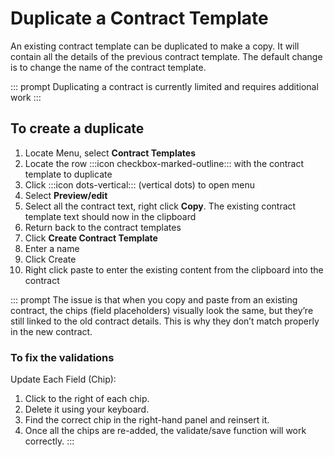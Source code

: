# Duplicate a Contract Template

An existing contract template can be duplicated to make a copy. It will contain all the details of the previous contract template. The default change is to change the name of the contract template. 

::: prompt
Duplicating a contract is currently limited and requires additional work
:::

<instructions>

## To create a duplicate

1. Locate Menu, select **Contract Templates**
2. Locate the row :::icon checkbox-marked-outline::: with the contract template to duplicate
3. Click :::icon dots-vertical::: (vertical dots) to open menu
4. Select **Preview/edit**
5. Select all the contract text, right click **Copy**. The existing contract template text should now in the clipboard
6. Return back to the contract templates
7. Click **Create Contract Template**
8. Enter a name
9. Click Create
10. Right click paste to enter the existing content from the clipboard into the contract

::: prompt
The issue is that when you copy and paste from an existing contract, the chips (field placeholders) visually look the same, but they’re still linked to the old contract details. This is why they don’t match properly in the new contract.

### To fix the validations

Update Each Field (Chip):

1. Click to the right of each chip.
2. Delete it using your keyboard.
3. Find the correct chip in the right-hand panel and reinsert it.
4. Once all the chips are re-added, the validate/save function will work correctly.
:::

</instructions>
